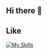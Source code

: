 ## Hi there 👋

<!--
**reirei62/reirei62** is a ✨ _special_ ✨ repository because its `README.md` (this file) appears on your GitHub profile.

Here are some ideas to get you started:

- 🔭 I’m currently working on ...
- 🌱 I’m currently learning ...
- 👯 I’m looking to collaborate on ...
- 🤔 I’m looking for help with ...
- 💬 Ask me about ...
- 📫 How to reach me: ...
- 😄 Pronouns: ...
- ⚡ Fun fact: ...
-->

## Like
[![My Skills](https://skillicons.dev/icons?i=aws,css,docker,dynamodb,figma,flutter,github,go,html,kubernetes,laravel,linux,mysql,postgres,nextjs,nginx,notion,php,postman,rails,raspberrypi,react,redis,ruby,tailwind,ts,vscode,rust&perline=12)](https://skillicons.dev)
